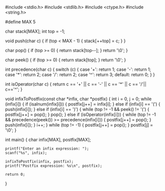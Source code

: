 #include <stdio.h>
#include <stdlib.h>
#include <ctype.h>
#include <string.h>

#define MAX 5

char stack[MAX];
int top = -1;

void push(char c) {
    if (top < MAX - 1) {
        stack[++top] = c;
    }
}


char pop() {
    if (top >= 0) {
        return stack[top--];
    }
    return '\0'; 
}


char peek() {
    if (top >= 0) {
        return stack[top];
    }
    return '\0'; 
}


int precedence(char c) {
    switch (c) {
        case '+': return 1;
        case '-': return 1;
        case '*': return 2;
        case '/': return 2;
        case '^': return 3;
        default: return 0;
    }
}


int isOperator(char c) {
    return c == '+' || c == '-' || c == '*' || c == '/'|| c=='^';
}


void infixToPostfix(const char *infix, char *postfix) {
    int i = 0, j = 0;
    while (infix[i]) {
        if (isalnum(infix[i])) {
            postfix[j++] = infix[i]; 
        } else if (infix[i] == '(') {
            push(infix[i]);
        } else if (infix[i] == ')') {
            while (top != -1 && peek() != '(') {
                postfix[j++] = pop();
            }
            pop(); 
        } else if (isOperator(infix[i])) {
            while (top != -1 && precedence(peek()) >= precedence(infix[i])) {
                postfix[j++] = pop();
            }
            push(infix[i]);
        }
        i++;
    }
    while (top != -1) {
        postfix[j++] = pop();
    }
    postfix[j] = '\0'; 
}

int main() {
    char infix[MAX], postfix[MAX];

    printf("Enter an infix expression: ");
    scanf("%s", infix);

    infixToPostfix(infix, postfix);
    printf("Postfix expression: %s\n", postfix);

    return 0;
}
